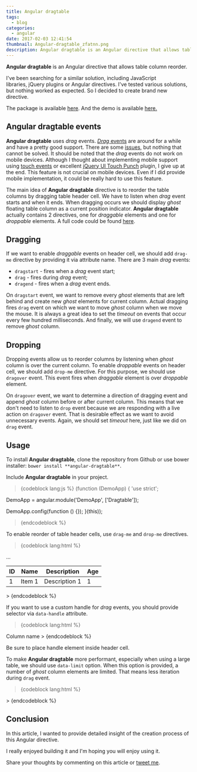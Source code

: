 ```yaml
---
title: Angular dragtable
tags:
  - blog
categories:
  - angular
date: 2017-02-03 12:41:54
thumbnail: Angular-dragtable_zfatnn.png
description: Angular dragtable is an Angular directive that allows table column reorder.
---
```


**Angular dragtable** is an Angular directive that allows table column reorder.

I've been searching for a similar solution, including JavaScript libraries, jQuery plugins or Angular directives. I've tested various solutions, but nothing worked as expected. So I decided to create brand new directive.

<!-- more -->

The package is available [here](https://github.com/maliMirkec/angular-dragtable).
And the demo is available [here.](https://frontend-developer.xyz/angular-dragtable/)

## Angular dragtable events

**Angular dragtable** uses _drag_ events. [_Drag_ events](https://developer.mozilla.org/en-US/docs/Web/API/DragEvent) are around for a while and have a pretty good support. There are some [issues](http://mereskin.github.io/dnd/), but nothing that cannot be solved. It should be noted that the _drag_ events do not work on mobile devices. Although I thought about implementing mobile support using [touch events](https://developer.mozilla.org/en/docs/Web/API/Touch_events) or excellent [jQuery UI Touch Punch](http://touchpunch.furf.com/) plugin, I give up at the end. This feature is not crucial on mobile devices. Even if I did provide mobile implementation, it could be really hard to use this feature.

The main idea of **Angular dragtable** directive is to reorder the table columns by dragging table header cell. We have to listen when _drag_ event starts and when it ends. When dragging occurs we should display _ghost_ floating table column as a current position indicator. **Angular dragtable** actually contains 2 directives, one for _draggable_ elements and one for _droppable_ elements. A full code could be found [here](https://github.com/maliMirkec/angular-dragtable/blob/master/angular-dragtable.js).

## Dragging

If we want to enable _draggable_ events on header cell, we should add `drag-me` directive by providing it via attribute name. There are 3 main _drag_ events:

*   `dragstart` - fires when a _drag_ event start;
*   `drag` - fires during _drag_ event;
*   `dragend` - fires when a _drag_ event ends.

On `dragstart` event, we want to remove every _ghost_ elements that are left behind and create new _ghost_ elements for current column.
Actual dragging fires `drag` event on which we want to move _ghost_ column when we move the mouse. It is always a great idea to set the _timeout_ on events that occur every few hundred milliseconds.
And finally, we will use `dragend` event to remove _ghost_ column.

## Dropping

Dropping events allow us to reorder columns by listening when _ghost_ column is over the current column. To enable _droppable_ events on header cell, we should add `drop-me` directive. For this purpose, we should use `dragover` event. This event fires when _draggable_ element is over _droppable_ element.

On `dragover` event, we want to determine a direction of dragging event and append _ghost_ column before or after current column. This means that we don't need to listen to `drop` event because we are responding with a live action on `dragover` event. That is desirable effect as we want to avoid unnecessary events. Again, we should set _timeout_ here, just like we did on `drag` event.

## Usage

To install **Angular dragtable**, clone the repository from Github or use bower installer: `bower install **angular-dragtable**`.

Include **Angular dragtable** in your project.

> {codeblock lang:js %}
(function (DemoApp) {
  'use strict';

  DemoApp = angular.module('DemoApp', ['Dragtable']);

  DemoApp.config(function () {});
}(this));
> {endcodeblock %}

To enable reorder of table header cells, use `drag-me` and `drop-me` directives.

> {codeblock lang:html %}
<table>
  <thead>
    <tr>
      <th>ID</th>
      <th drag-me drop-me>Name</th>
      <th drag-me drop-me>Description</th>
      <th drag-me drop-me>Age</th>
    </tr>
  </thead>
  <tbody>
    <tr>
      <td>1</td>
      <td>Item 1</td>
      <td>Description 1</td>
      <td>1</td>
    </tr>
    ...
  </tbody>
</table>
> {endcodeblock %}

If you want to use a custom handle for _drag_ events, you should provide selector via `data-handle` attribute.

> {codeblock lang:html %}
<th drag-me drop-me data-handle=".my-handle">
  <span class="my-handle drag-icon"></span> Column name
</th>
> {endcodeblock %}

Be sure to place handle element inside header cell.

To make **Angular dragtable** more performant, especially when using a large table, we should use `data-limit` option. When this option is provided, a number of _ghost_ column elements are limited. That means less iteration during `drag` event.

> {codeblock lang:html %}
<th drag-me drop-me data-limit="50"><th>
> {endcodeblock %}

## Conclusion

In this article, I wanted to provide detailed insight of the creation process of this Angular directive.

I really enjoyed building it and I'm hoping you will enjoy using it.

Share your thoughts by commenting on this article or [tweet me](https://twitter.com/malimirkeccita).
